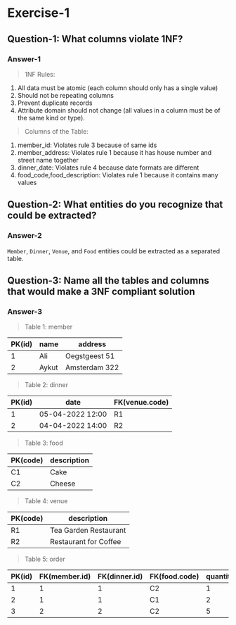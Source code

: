 # Exercise-1

## Question-1: What columns violate 1NF?

### Answer-1

> 1NF Rules:

1. All data must be atomic (each column should only has a single value)
2. Should not be repeating columns
3. Prevent duplicate records
4. Attribute domain should not change (all values in a column must be of the same kind or type).

> Columns of the Table:

1. member_id: Violates rule 3 because of same ids
2. member_address: Violates rule 1 because it has house number and street name together
3. dinner_date: Violates rule 4 because date formats are different
4. food_code,food_description: Violates rule 1 because it contains many values

## Question-2: What entities do you recognize that could be extracted?

### Answer-2

`Member`, `Dinner`, `Venue`, and `Food` entities could be extracted as a separated table.

## Question-3: Name all the tables and columns that would make a 3NF compliant solution

### Answer-3

> Table 1: member

| PK(id) | name  | address       |
| ------ | ----- | ------------- |
| 1      | Ali   | Oegstgeest 51 |
| 2      | Aykut | Amsterdam 322 |

> Table 2: dinner

| PK(id) | date             | FK(venue.code) |
| ------ | ---------------- | -------------- |
| 1      | 05-04-2022 12:00 | R1             |
| 2      | 04-04-2022 14:00 | R2             |

> Table 3: food

| PK(code) | description |
| -------- | ----------- |
| C1       | Cake        |
| C2       | Cheese      |

> Table 4: venue

| PK(code) | description           |
| -------- | --------------------- |
| R1       | Tea Garden Restaurant |
| R2       | Restaurant for Coffee |

> Table 5: order

| PK(id) | FK(member.id) | FK(dinner.id) | FK(food.code) | quantity |
| ------ | ------------- | ------------- | ------------- | -------- |
| 1      | 1             | 1             | C2            | 1        |
| 2      | 1             | 1             | C1            | 2        |
| 3      | 2             | 2             | C2            | 5        |
